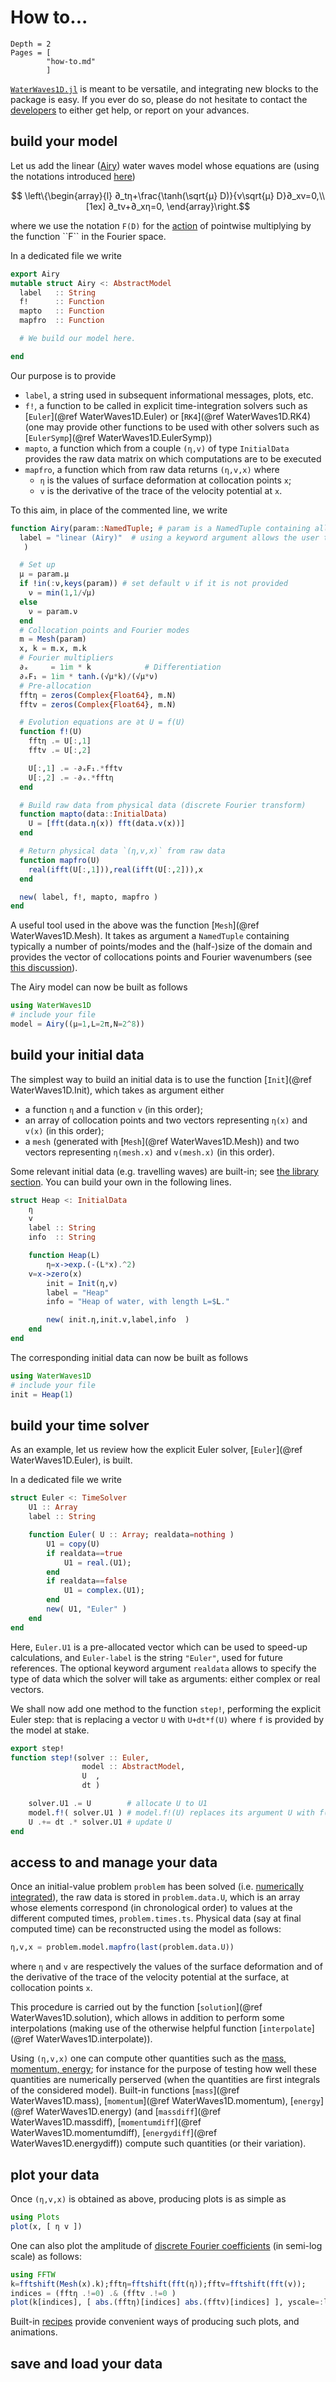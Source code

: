 # How to...

```@contents
Depth = 2
Pages = [
        "how-to.md"
        ]
```


[`WaterWaves1D.jl`](https://github.com/WaterWavesModels/WaterWaves1D.jl/) is meant to be versatile,
and integrating new blocks to the package is easy. If you ever do so, please do not hesitate to contact the
[developers](index.md#Developers) to either get help, or report on your advances.

## build your model

Let us add the linear ([Airy](https://en.wikipedia.org/wiki/Airy_wave_theory)) water waves model whose equations are (using the notations introduced [here](background.md))
```math
  \left\{\begin{array}{l}
  ∂_tη+\frac{\tanh(\sqrt{μ} D)}{ν\sqrt{μ} D}∂_xv=0,\\[1ex]
  ∂_tv+∂_xη=0,
  \end{array}\right.
```
where we use the notation ``F(D)`` for the [action](https://en.wikipedia.org/wiki/Multiplier_(Fourier_analysis)) of pointwise multiplying by the function ``F`` in the Fourier space.

In a dedicated file we write
```julia
export Airy
mutable struct Airy <: AbstractModel
  label   :: String
  f!      :: Function
  mapto   :: Function
  mapfro  :: Function

  # We build our model here.

end
```

Our purpose is to provide
- `label`, a string used in subsequent informational messages, plots, etc.
- `f!`, a function to be called in explicit time-integration solvers such as [`Euler`](@ref WaterWaves1D.Euler) or [`RK4`](@ref WaterWaves1D.RK4) (one may provide other functions to be used with other solvers such as [`EulerSymp`](@ref WaterWaves1D.EulerSymp))
- `mapto`, a function which from  a couple `(η,v)` of type `InitialData` provides the raw data matrix on which computations are to be executed
- `mapfro`, a function which from raw data returns `(η,v,x)` where
    - `η` is the values of surface deformation at collocation points `x`;
    - `v` is the derivative of the trace of the velocity potential at `x`.


To this aim, in place of the commented line, we write
```julia
function Airy(param::NamedTuple; # param is a NamedTuple containing all necessary parameters
  label = "linear (Airy)"  # using a keyword argument allows the user to supersede the default label.
   )

  # Set up
  μ = param.μ
  if !in(:ν,keys(param)) # set default ν if it is not provided
    ν = min(1,1/√μ)
  else
    ν = param.ν
  end
  # Collocation points and Fourier modes
  m = Mesh(param)
  x, k = m.x, m.k
  # Fourier multipliers
  ∂ₓ	 = 1im * k            # Differentiation
  ∂ₓF₁ = 1im * tanh.(√μ*k)/(√μ*ν)
  # Pre-allocation
  fftη = zeros(Complex{Float64}, m.N)
  fftv = zeros(Complex{Float64}, m.N)

  # Evolution equations are ∂t U = f(U)
  function f!(U)
    fftη .= U[:,1]
    fftv .= U[:,2]

    U[:,1] .= -∂ₓF₁.*fftv
    U[:,2] .= -∂ₓ.*fftη
  end

  # Build raw data from physical data (discrete Fourier transform)
  function mapto(data::InitialData)
    U = [fft(data.η(x)) fft(data.v(x))]
  end

  # Return physical data `(η,v,x)` from raw data
  function mapfro(U)
    real(ifft(U[:,1])),real(ifft(U[:,2])),x
  end

  new( label, f!, mapto, mapfro )
end
```

A useful tool used in the above was the function [`Mesh`](@ref WaterWaves1D.Mesh).
It takes as argument a `NamedTuple` containing typically a number of points/modes
and the (half-)size of the domain and provides the vector of collocations points
and Fourier wavenumbers (see [this discussion](background.md#Pseudospectral-methods)).

The Airy model can now be built as follows
```julia
using WaterWaves1D
# include your file
model = Airy((μ=1,L=2π,N=2^8))
```

## build your initial data

The simplest way to build an initial data is to use the function [`Init`](@ref WaterWaves1D.Init), which takes as argument either
- a function `η` and a function `v` (in this order);
- an array of collocation points and two vectors representing `η(x)` and `v(x)` (in this order);
- a `mesh` (generated with [`Mesh`](@ref WaterWaves1D.Mesh)) and two vectors representing `η(mesh.x)` and `v(mesh.x)` (in this order).

Some relevant initial data (e.g. travelling waves) are built-in; see [the library section](library.md#Initial-data). You can build your own in the following lines.
```julia
struct Heap <: InitialData
	η
	v
	label :: String
	info  :: String

	function Heap(L)
		η=x->exp.(-(L*x).^2)
    v=x->zero(x)
		init = Init(η,v)
		label = "Heap"
		info = "Heap of water, with length L=$L."

		new( init.η,init.v,label,info  )
	end
end
```

The corresponding initial data can now be built as follows
```julia
using WaterWaves1D
# include your file
init = Heap(1)
```

## build your time solver

As an example, let us review how the explicit Euler solver, [`Euler`](@ref WaterWaves1D.Euler), is built.


In a dedicated file we write
```julia
struct Euler <: TimeSolver
    U1 :: Array
    label :: String

    function Euler( U :: Array; realdata=nothing )
        U1 = copy(U)
        if realdata==true
            U1 = real.(U1);
        end
        if realdata==false
            U1 = complex.(U1);
        end
        new( U1, "Euler" )
    end
end
```

Here, `Euler.U1` is a pre-allocated vector which can be used to speed-up calculations, and `Euler-label` is the string `"Euler"`, used for future references. The optional keyword argument `realdata` allows to specify the type of data which the solver will take as arguments: either complex or real vectors. 

We shall now add one method to the function `step!`, performing the explicit Euler step: that is replacing a vector `U` with `U+dt*f(U)` where `f` is provided by the model at stake.
```julia
export step!
function step!(solver :: Euler,
                model :: AbstractModel,
                U  ,
                dt )

    solver.U1 .= U        # allocate U to U1
    model.f!( solver.U1 ) # model.f!(U) replaces its argument U with f(U)
    U .+= dt .* solver.U1 # update U
end
```

## access to and manage your data

Once an initial-value problem `problem` has been solved (i.e. [numerically integrated](problems.md)), the raw data is stored in `problem.data.U`, which is an array whose elements correspond (in chronological order) to values at the different computed times, `problem.times.ts`. Physical data (say at final computed time) can be reconstructed using the model as follows: 
```julia
η,v,x = problem.model.mapfro(last(problem.data.U))
```
where  `η` and `v` are respectively the values of the surface deformation and of the derivative of the trace of the velocity potential at the surface, at collocation points `x`.

This procedure is carried out by the function [`solution`](@ref WaterWaves1D.solution), which allows in addition to perform some interpolations (making use of the otherwise helpful function [`interpolate`](@ref WaterWaves1D.interpolate)).

Using `(η,v,x)` one can compute other quantities such as the [mass, momentum, energy](background.md#Mass,-momentum,-energy); for instance for the purpose of testing how well these quantities are numerically perserved (when the quantities are first integrals of the considered model). Built-in functions [`mass`](@ref WaterWaves1D.mass), [`momentum`](@ref WaterWaves1D.momentum), [`energy`](@ref WaterWaves1D.energy) (and [`massdiff`](@ref WaterWaves1D.massdiff), [`momentumdiff`](@ref WaterWaves1D.momentumdiff), [`energydiff`](@ref WaterWaves1D.energydiff)) compute such quantities (or their variation).

## plot your data

Once `(η,v,x)` is obtained as above, producing plots is as simple as
```julia
using Plots
plot(x, [ η v ])
```
One can also plot the amplitude of [discrete Fourier coefficients](background.md#Pseudospectral-methods) (in semi-log scale) as follows:
```julia
using FFTW
k=fftshift(Mesh(x).k);fftη=fftshift(fft(η));fftv=fftshift(fft(v));
indices = (fftη .!=0) .& (fftv .!=0 )
plot(k[indices], [ abs.(fftη)[indices] abs.(fftv)[indices] ], yscale=:log10)
```

Built-in [recipes](plot_recipes.md) provide convenient ways of producing such plots, and animations.
## save and load your data
